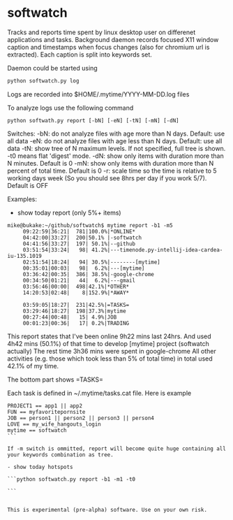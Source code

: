 softwatch
=========

Tracks and reports time spent by linux desktop user on differenet applications and tasks. 
Background daemon records focused X11 window caption and timestamps when focus changes (also for chromium url is extracted). 
Each caption is split into keywords set.

Daemon could be started using
```bash
python softwatch.py log
```

Logs are recorded into $HOME/.mytime/YYYY-MM-DD.log files 

To analyze logs use the following command

```
python softwath.py report [-bN] [-eN] [-tN] [-mN] [-dN]
```

Switches:
-bN:  do not analyze files with age more than N days. Default: use all data
-eN:  do not analyze files with age less than N days. Default: use all data
-tN:  show tree of N maximum levels. If not specified, full tree is shown. -t0 means flat 'digest' mode. 
-dN:  show only items with duration more than N minutes. Default is 0
-mN:  show only items with duration more than N percent of  total time. Default is 0
-r:   scale time so the time is relative to 5 working days week (So you should see 8hrs per day if you work 5/7). Default is OFF

Examples:

- show today report (only 5%+ items)
```
mike@bukake:~/github/softwatch$ mytime report -b1 -m5
     09:22:59|36:21|  781|100.0%|*ONLINE*
     04:42:00|33:27|  200|50.1% |-softwatch
     04:41:56|33:27|  197| 50.1%|--github
     03:51:54|33:24|   98| 41.2%|---timenode.py-intellij-idea-cardea-iu-135.1019
     02:51:54|18:24|   94| 30.5%|--------[mytime]
     00:35:01|00:03|   98|  6.2%|---[mytime]
     03:36:42|00:35|  386| 38.5%|-google-chrome
     00:34:50|01:21|   44|  6.2%|---gmail
     03:56:46|00:00|  498|42.1%|*OTHER*
     14:20:53|02:48|    8|152.9%|*AWAY*
     
     03:59:05|18:27|  231|42.5%|=TASKS=
     03:29:46|18:27|  198|37.3%|mytime
     00:27:44|00:48|   15| 4.9%|JOB
     00:01:23|00:36|   17| 0.2%|TRADING
```

This report states that I've been online 9h22 mins last 24hrs. 
And used 4h42 mins (50.1%) of that time to develop [mytime] project (softwatch actually)
The rest time 3h36 mins were spent in google-chrome
All other activities (e.g. those which took less than 5% of total time) in total used 42.1% of my time.

The bottom part shows =TASKS= 

Each task is defined in ~/.mytime/tasks.cat file. Here is example
````
PROJECT1 == app1 || app2
FUN == myfavoritepornsite
JOB == person1 || person2 || person3 || person4
LOVE == my_wife_hangouts_login
mytime == softwatch
```

If -m switch is ommitted, report will become quite huge containing all your keywords combination as tree.

- show today hotspots

```python softwatch.py report -b1 -m1 -t0

```


This is experimental (pre-alpha) software. Use on your own risk.




